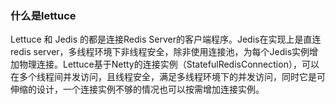 

### 什么是lettuce
Lettuce 和 Jedis 的都是连接Redis Server的客户端程序。Jedis在实现上是直连redis server，多线程环境下非线程安全，除非使用连接池，为每个Jedis实例增加物理连接。Lettuce基于Netty的连接实例（StatefulRedisConnection），可以在多个线程间并发访问，且线程安全，满足多线程环境下的并发访问，同时它是可伸缩的设计，一个连接实例不够的情况也可以按需增加连接实例。
